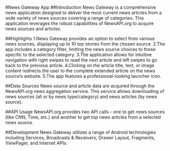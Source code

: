 

#News Gateway App
##Introduction
News Gateway is a comprehensive news application designed to deliver the most current news articles from a wide variety of news sources covering a range of categories. This application leverages the robust capabilities of NewsAPI.org to acquire news sources and articles.

##Highlights
1.News Gateway provides an option to select from various news sources, displaying up to 10 top stories from the chosen source.
2.The app includes a category filter, limiting the news source choices to those specific to the selected category.
3.The application allows for intuitive navigation with right swipes to read the next article and left swipes to go back to the previous article.
4.Clicking on the article title, text, or image content redirects the user to the complete extended article on the news source’s website.
5.The app features a professional-looking launcher icon.

##Data Sources
News source and article data are acquired through the NewsAPI.org news aggregation service. This service allows downloading of news sources (all or by news type/category) and news articles (by news source).

##API Usage
NewsAPI.org provides two API calls - one to get news sources (like CNN, Time, etc.) and another to get top news articles from a selected news source.

##Development
News Gateway utilizes a range of Android technologies including Services, Broadcasts & Receivers, Drawer Layout, Fragments, ViewPager, and Internet APIs.
